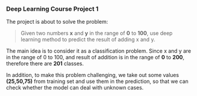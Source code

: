 ### Deep Learning Course Project 1

The project is about to solve the problem:

> Given two numbers **x** and **y** in the range of **0** to **100**, use deep learning method to predict the result of adding x and y.

The main idea is to consider it as a classification problem. Since x and y are in the range of 0 to 100, and result of addition is in the range of **0** to **200**, therefore there are **201** classes.

In addition, to make this problem challenging, we take out some values **(25,50,75)** from training set and use them in the prediction, so that we can check whether the model can deal with unknown cases.